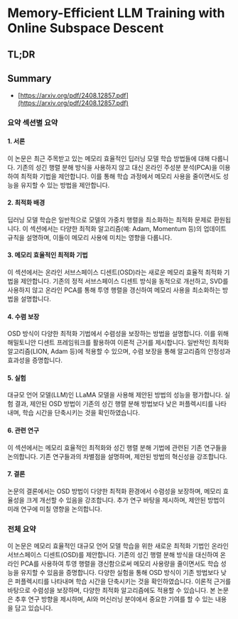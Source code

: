 # Memory-Efficient LLM Training with Online Subspace Descent
## TL;DR
## Summary
- [https://arxiv.org/pdf/2408.12857.pdf](https://arxiv.org/pdf/2408.12857.pdf)

### 요약 섹션별 요약

#### 1. 서론
이 논문은 최근 주목받고 있는 메모리 효율적인 딥러닝 모델 학습 방법들에 대해 다룹니다. 기존의 성긴 행렬 분해 방식을 사용하지 않고 대신 온라인 주성분 분석(PCA)을 이용하여 최적화 기법을 제안합니다. 이를 통해 학습 과정에서 메모리 사용을 줄이면서도 성능을 유지할 수 있는 방법을 제안합니다.

#### 2. 최적화 배경
딥러닝 모델 학습은 일반적으로 모델의 가중치 행렬을 최소화하는 최적화 문제로 환원됩니다. 이 섹션에서는 다양한 최적화 알고리즘(예: Adam, Momentum 등)의 업데이트 규칙을 설명하며, 이들이 메모리 사용에 미치는 영향을 다룹니다.

#### 3. 메모리 효율적인 최적화 기법
이 섹션에서는 온라인 서브스페이스 디센트(OSD)라는 새로운 메모리 효율적 최적화 기법을 제안합니다. 기존의 정적 서브스페이스 디센트 방식을 동적으로 개선하고, SVD를 사용하지 않고 온라인 PCA를 통해 투영 행렬을 갱신하여 메모리 사용을 최소화하는 방법을 설명합니다.

#### 4. 수렴 보장
OSD 방식이 다양한 최적화 기법에서 수렴성을 보장하는 방법을 설명합니다. 이를 위해 해밀토니안 디센트 프레임워크를 활용하여 이론적 근거를 제시합니다. 일반적인 최적화 알고리즘(LION, Adam 등)에 적용할 수 있으며, 수렴 보장을 통해 알고리즘의 안정성과 효과성을 증명합니다.

#### 5. 실험
대규모 언어 모델(LLM)인 LLaMA 모델을 사용해 제안된 방법의 성능을 평가합니다. 실험 결과, 제안된 OSD 방법이 기존의 성긴 행렬 분해 방법보다 낮은 퍼플렉시티를 나타내며, 학습 시간을 단축시키는 것을 확인하였습니다.

#### 6. 관련 연구
이 섹션에서는 메모리 효율적인 최적화와 성긴 행렬 분해 기법에 관련된 기존 연구들을 논의합니다. 기존 연구들과의 차별점을 설명하며, 제안된 방법의 혁신성을 강조합니다.

#### 7. 결론
논문의 결론에서는 OSD 방법이 다양한 최적화 환경에서 수렴성을 보장하며, 메모리 효율성을 크게 개선할 수 있음을 강조합니다. 추가 연구 바탕을 제시하며, 제안된 방법이 미래 연구에 미칠 영향을 논의합니다.

### 전체 요약
이 논문은 메모리 효율적인 대규모 언어 모델 학습을 위한 새로운 최적화 기법인 온라인 서브스페이스 디센트(OSD)를 제안합니다. 기존의 성긴 행렬 분해 방식을 대신하여 온라인 PCA를 사용하여 투영 행렬을 갱신함으로써 메모리 사용량을 줄이면서도 학습 성능을 유지할 수 있음을 증명합니다. 다양한 실험을 통해 OSD 방식이 기존 방법보다 낮은 퍼플렉시티를 나타내며 학습 시간을 단축시키는 것을 확인하였습니다. 이론적 근거를 바탕으로 수렴성을 보장하며, 다양한 최적화 알고리즘에도 적용할 수 있습니다. 본 논문은 추후 연구 방향을 제시하며, AI와 머신러닝 분야에서 중요한 기여를 할 수 있는 내용을 담고 있습니다.